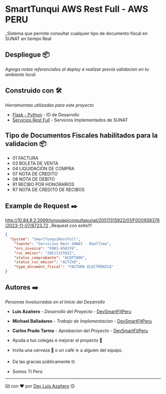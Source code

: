 # SmartTunqui AWS Rest Full - AWS PERU

_Sistema que permite consultar cualquier tipo de documento fiscal en SUNAT en tiempo Real
## Despliegue 📦

_Agrega notas referenciales al deploy a realizar previa validacion en tu ambiente local._

## Construido con 🛠️

_Herramientas utilizadas para este proyecto_

* [Flask - Python](https://flask.palletsprojects.com/en/3.0.x/) - ID de Desarrollo
* [Servicios Rest Full](https://cdn.www.gob.pe/uploads/document/file/536289/Manual_de_Consulta_Integrada_de_Validez_de_CdP_por_Servicio_WEB.pdf?v=1583255585) - Servicios Implementados de SUNAT
## Tipo de Documentos Fiscales habilitados para la validacion 📦

* 01 FACTURA  
* 03 BOLETA DE VENTA  
* 04 LIQUIDACIÓN DE COMPRA
* 07 NOTA DE CREDITO
* 08 NOTA DE DEBITO
* R1 RECIBO POR HONORARIOS
* R7 NOTA DE CREDITO DE RECIBOS

## Example de Request ✒️

http://10.84.8.2:2069/tunquiapiconsultasunat/20511315922/01/F001/658376/2023-11-07/6723.72
_Request con exito!!!
````json response success!!!
{
  "System": "SmartTunquiRestFull",
    "fuente": "Servicios Rest SUNAT - RealTime",
    "nro_invoice": "F001-658376",
    "ruc_emisor": "20511315922",
    "status_comprobante": "ACEPTADO",
    "status_ruc_emisor": "ACTIVO",
    "type_document_fiscal": "FACTURA ELECTRÓNICA"
}

````

## Autores ✒️

_Personas Involucradas en el Inicio del Desarrollo_

* **Luis Azañero** - *Desarrollo del Proyecto* - [DevSmartFitPeru](https://github.com/DevSmartFitPeru)
* **Michael Balladares** - *Trabajo de Implementacion* - [DevSmartFitPeru](https://github.com/DevSmartFitPeru)
* **Carlos Prado Tarma** - *Aprobacion del Proyecto* - [DevSmartFitPeru](https://github.com/DevSmartFitPeru)

* Ayuda a tus colegas e mejorar el proyecto 📢
* Invita una cerveza 🍺 o un café ☕ a alguien del equipo. 
* Da las gracias públicamente 🤓.
* Somos TI Perú

---
⌨️ con ❤️ por [Dev Luis Azañero](https://github.com/Luis-Azanero-Developer) 😊
